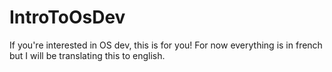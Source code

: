 # IntroToOsDev
If you're interested in OS dev, this is for you! For now everything is in french but I will be translating this to english.
